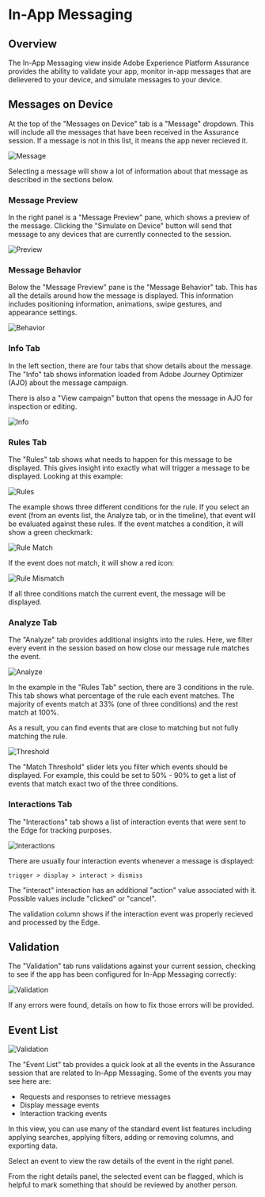 # In-App Messaging

## Overview

The In-App Messaging view inside Adobe Experience Platform Assurance provides the ability to validate your app, monitor in-app messages that are delievered to your device, and simulate messages to your device.

## Messages on Device

At the top of the "Messages on Device" tab is a "Message" dropdown. This will include all the messages that have been received in the Assurance session. If a message is not in this list, it means the app never recieved it.

![Message](./images/in-app-messaging/message.png)

Selecting a message will show a lot of information about that message as described in the sections below.

### Message Preview

In the right panel is a "Message Preview" pane, which shows a preview of the message. Clicking the "Simulate on Device" button will send that message to any devices that are currently connected to the session.

![Preview](./images/in-app-messaging/preview.png)

### Message Behavior

Below the "Message Preview" pane is the "Message Behavior" tab. This has all the details around how the message is displayed. This information includes positioning information, animations, swipe gestures, and appearance settings.

![Behavior](./images/in-app-messaging/gestures.png)

### Info Tab

In the left section, there are four tabs that show details about the message. The "Info" tab shows information loaded from Adobe Journey Optimizer (AJO) about the message campaign.

There is also a "View campaign" button that opens the message in AJO for inspection or editing.

![Info](./images/in-app-messaging/info.png)

### Rules Tab

The "Rules" tab shows what needs to happen for this message to be displayed. This gives insight into exactly what will trigger a message to be displayed. Looking at this example:

![Rules](./images/in-app-messaging/rules.png)

The example shows three different conditions for the rule. If you select an event (from an events list, the Analyze tab, or in the timeline), that event will be evaluated against these rules. If the event matches a condition, it will show a green checkmark:

![Rule Match](./images/in-app-messaging/rule-match.png)

If the event does not match, it will show a red icon:

![Rule Mismatch](./images/in-app-messaging/rule-mismatch.png)

If all three conditions match the current event, the message will be displayed.

### Analyze Tab

The "Analyze" tab provides additional insights into the rules. Here, we filter every event in the session based on how close our message rule matches the event.

![Analyze](./images/in-app-messaging/analyze.png)

In the example in the "Rules Tab" section, there are 3 conditions in the rule. This tab shows what percentage of the rule each event matches. The majority of events match at 33% (one of three conditions) and the rest match at 100%.

As a result, you can find events that are close to matching but not fully matching the rule.

![Threshold](./images/in-app-messaging/threshold.png)

The "Match Threshold" slider lets you filter which events should be displayed. For example, this could be set to 50% - 90% to get a list of events that match exact two of the three conditions.

### Interactions Tab

The "Interactions" tab shows a list of interaction events that were sent to the Edge for tracking purposes.

![Interactions](./images/in-app-messaging/interactions.png)

There are usually four interaction events whenever a message is displayed:

```
trigger > display > interact > dismiss
```

The "interact" interaction has an additional "action" value associated with it. Possible values include "clicked" or "cancel".

The validation column shows if the interaction event was properly recieved and processed by the Edge.

## Validation

The "Validation" tab runs validations against your current session, checking to see if the app has been configured for In-App Messaging correctly:

![Validation](./images/in-app-messaging/validation.png)

If any errors were found, details on how to fix those errors will be provided.

## Event List

![Validation](./images/in-app-messaging/event-list.png)

The "Event List" tab provides a quick look at all the events in the Assurance session that are related to In-App Messaging. Some of the events you may see here are:

* Requests and responses to retrieve messages
* Display message events
* Interaction tracking events

In this view, you can use many of the standard event list features including applying searches, applying filters, adding or removing columns, and exporting data.

Select an event to view the raw details of the event in the right panel.

From the right details panel, the selected event can be flagged, which is helpful to mark something that should be reviewed by another person.
